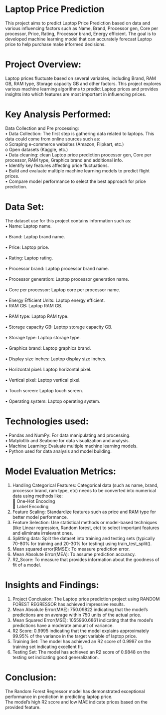 <h1>Laptop Price Prediction</h1>

This project aims to predict Laptop Price Prediction based on data and various influencing factors such as Name, Brand, Processor gen, Core per processor, Price, Rating, Processor brand, Energy efficient. The goal is to developed machine learning model that can accurately forecast Laptop price to help purchase make informed decisions.

 <h1>Project Overview:</h1>

Laptop prices fluctuate based on several variables, including Brand, RAM GB, RAM type, Storage capacity GB and other factors. This project explores various machine learning algorithms to predict Laptop prices and provides insights into which features are most important in influencing prices.

 <h1>Key Analysis Performed:</h1>
 
Data Collection and Pre processing:<br>
•	Data Collection: The first step is gathering data related to laptops. This data could come from online sources such as:<br>
o	Scraping e-commerce websites (Amazon, Flipkart, etc.)<br>
o	Open datasets (Kaggle, etc.)<br>
•	Data cleaning: clean Laptop price prediction processor gen, Core per processor, RAM type, Graphics brand and additional info.<br>
•	Identify key features affecting price fluctuations.<br>
•	Build and evaluate multiple machine learning models to predict flight prices.<br>
•	Compare model performance to select the best approach for price prediction.<br>

 <h1>Data Set:</h1>
 
The dataset use for this project contains information such as:<br>
•	Name: Laptop name.<br>                   
•	Brand: Laptop brand name.<br>                   
•	Price: Laptop price.<br>                  
•	 Rating: Laptop rating.<br>             
•	 Processor brand: Laptop processor brand name.<br>          
•	 Processor generation: Laptop processor generation name.<br>         
•	 Core per processor: Laptop core per processor name.<br>      
•	 Energy Efficient Units: Laptop energy efficient.<br> 
•	 RAM GB: Laptop RAM GB.<br>                  
•	 RAM type: Laptop RAM type.<br>            
•	 Storage capacity GB: Laptop storage capacity GB.<br>    
•	 Storage type: Laptop storage type.<br>        
•	 Graphics brand: Laptop graphics brand.<br>        
•	 Display size inches: Laptop display size inches.<br>   
•	 Horizontal pixel: Laptop horizontal pixel.<br>       
•	 Vertical pixel: Laptop vertical pixel.<br>         
•	 Touch screen: Laptop touch screen.<br>        
•	 Operating system: Laptop operating system.<br>      
	
<h1>Technologies used:</h1>

•	Pandas and NumPy: For data manipulating and processing.<br>
•	Matplotlib and Seabone for data visualization and analysis.<br>
•	Machine Learning: Evaluate multiple machine learning models.<br>
•	Python used for data analysis and model building.<br>

 <h1>Model Evaluation Metrics:</h1>
 
1)  Handling Categorical Features: Categorical data (such as name, brand, processor brand, ram type, etc) needs to be converted into numerical data using methods like:<br>
	One-Hot Encoding<br>
	Label Encoding<br>
2)	Feature Scaling: Standardize features such as price and RAM type for better model performance.<br>
3)	Feature Selection: Use statistical methods or model-based techniques (like Linear regression, Random forest, etc) to select important features and eliminate irrelevant ones.<br>
4)	Splitting data: Split the dataset into training and testing sets (typically 70-80% for training and 20-30% for testing) using train_test_split().<br>
5)	Mean squared error(RMSE): To measure prediction error.<br>
6)	Mean Absolute Error(MEA): To assume prediction accuracy.<br>
7)	R2_Score: To measure that provides information about the goodness of fit of a model.<br>

<h1>Insights and Findings:</h1>

1)	Project Conclusion: The Laptop price prediction project using RANDOM FOREST REGRESSOR has achieved impressive results.<br>
2)	Mean Absolute Error(MAE): 750.09822 indicating that the model’s predictions are on average within 750 units of the actual price.<br>
3)	Mean Squared Error(MSE): 1055960.6861 indicating that the model’s predictions have a moderate amount of variance.<br>
4)	R2 Score: 0.9995 indicating that the model explains approximately 99.95% of the variance in the target variable of laptop price.<br>
5)	Training Set: The model has achieved an R2 score of 0.9997 on the training set indicating excellent fit.<br>
6)	Testing Set: The model has achieved an R2 score of 0.9848 on the testing set indicating good generalization.<br>

<h1>Conclusion:</h1>

The Random Forest Regressor model has demonstrated exceptional performance in prediction in predicting laptop price.<br>
The model’s high R2 score and low MAE indicate prices based on the provided feature.<br>
